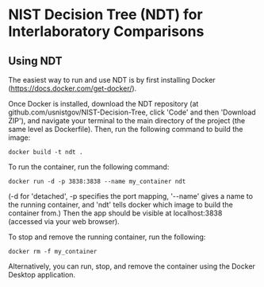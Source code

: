 # NIST Decision Tree (NDT) for Interlaboratory Comparisons


## Using NDT

The easiest way to run and use NDT is by first installing Docker (https://docs.docker.com/get-docker/).

Once Docker is installed, download the NDT repository (at github.com/usnistgov/NIST-Decision-Tree, click 'Code' and then 'Download ZIP'), and navigate your terminal to the main directory of the project (the same level as Dockerfile). Then, run the following command to build the image:
```
docker build -t ndt .
```
To run the container, run the following command:
```
docker run -d -p 3838:3838 --name my_container ndt
```
(-d for 'detached', -p specifies the port mapping, '--name' gives a name to the running container, and 'ndt' tells docker which image to build the container from.) Then the app should be visible at localhost:3838 (accessed via your web browser).

To stop and remove the running container, run the following:
```
docker rm -f my_container
```

Alternatively, you can run, stop, and remove the container using the Docker Desktop application.
